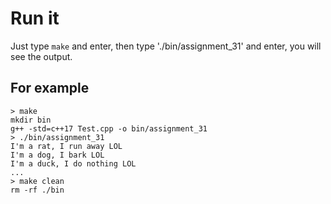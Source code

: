 # Run it

Just type `make` and enter, then type './bin/assignment_31' and enter, you will see the output.

## For example

```plain
> make
mkdir bin
g++ -std=c++17 Test.cpp -o bin/assignment_31
> ./bin/assignment_31
I'm a rat, I run away LOL
I'm a dog, I bark LOL
I'm a duck, I do nothing LOL
...
> make clean
rm -rf ./bin
```
